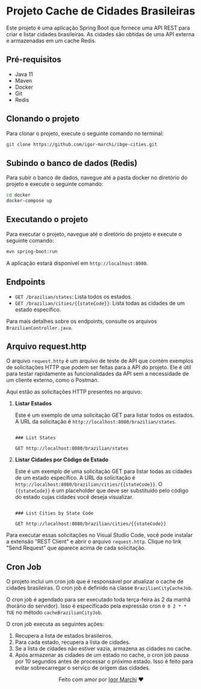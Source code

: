 # Projeto Cache de Cidades Brasileiras

Este projeto é uma aplicação Spring Boot que fornece uma API REST para criar e listar cidades brasileiras. As cidades são obtidas de uma API externa e armazenadas em um cache Redis.

## Pré-requisitos

-   Java 11
-   Maven
-   Docker
-   Git
-   Redis

## Clonando o projeto

Para clonar o projeto, execute o seguinte comando no terminal:

```bash
git clone https://github.com/igor-marchi/ibge-cities.git
```

## Subindo o banco de dados (Redis)

Para subir o banco de dados, navegue até a pasta docker no diretório do projeto e execute o seguinte comando:

```bash
cd docker
docker-compose up
```

## Executando o projeto

Para executar o projeto, navegue até o diretório do projeto e execute o seguinte comando:

```bash
mvn spring-boot:run
```

A aplicação estará disponível em `http://localhost:8080`.

## Endpoints

-   `GET /brazilian/states`: Lista todos os estados.
-   `GET /brazilian/cities/{{stateCode}}`: Lista todas as cidades de um estado específico.

Para mais detalhes sobre os endpoints, consulte os arquivos `BrazilianController.java`.

## Arquivo request.http

O arquivo `request.http` é um arquivo de teste de API que contém exemplos de solicitações HTTP que podem ser feitas para a API do projeto. Ele é útil para testar rapidamente as funcionalidades da API sem a necessidade de um cliente externo, como o Postman.

Aqui estão as solicitações HTTP presentes no arquivo:

1. **Listar Estados**

    Este é um exemplo de uma solicitação GET para listar todos os estados. A URL da solicitação é `http://localhost:8080/brazilian/states`.

    ```http

    ### List States

    GET http://localhost:8080/brazilian/states
    ```

2. **Listar Cidades por Código de Estado**

    Este é um exemplo de uma solicitação GET para listar todas as cidades de um estado específico. A URL da solicitação é `http://localhost:8080/brazilian/cities/{{stateCode}}`. O `{{stateCode}}` é um placeholder que deve ser substituído pelo código do estado cujas cidades você deseja visualizar.

    ```http

    ### List Cities by State Code

    GET http://localhost:8080/brazilian/cities/{{stateCode}}
    ```

Para executar essas solicitações no Visual Studio Code, você pode instalar a extensão "REST Client" e abrir o arquivo `request.http`. Clique no link "Send Request" que aparece acima de cada solicitação.

## Cron Job

O projeto inclui um cron job que é responsável por atualizar o cache de cidades brasileiras. O cron job é definido na classe `BrazilianCityCacheJob`.

O cron job é agendado para ser executado toda terça-feira às 2 da manhã (horário do servidor). Isso é especificado pela expressão cron `0 0 2 * * TUE` no método `cacheBrazilianCityJob`.

O cron job executa as seguintes ações:

1. Recupera a lista de estados brasileiros.
2. Para cada estado, recupera a lista de cidades.
3. Se a lista de cidades não estiver vazia, armazena as cidades no cache.
4. Após armazenar as cidades de um estado no cache, o cron job pausa por 10 segundos antes de processar o próximo estado. Isso é feito para evitar sobrecarregar o serviço de origem das cidades.

<p align="center">Feito com amor por <a href="https://www.linkedin.com/in/igor-marchi/">Igor Marchi</a> ❤️</p>
